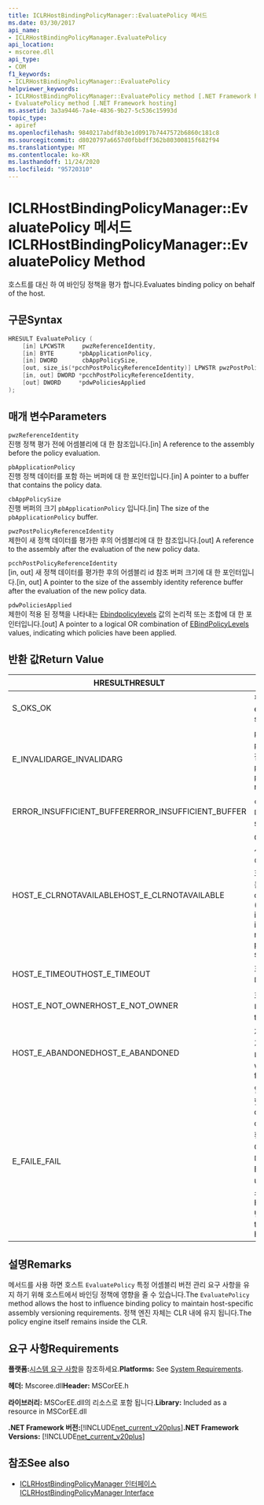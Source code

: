 ```yaml
---
title: ICLRHostBindingPolicyManager::EvaluatePolicy 메서드
ms.date: 03/30/2017
api_name:
- ICLRHostBindingPolicyManager.EvaluatePolicy
api_location:
- mscoree.dll
api_type:
- COM
f1_keywords:
- ICLRHostBindingPolicyManager::EvaluatePolicy
helpviewer_keywords:
- ICLRHostBindingPolicyManager::EvaluatePolicy method [.NET Framework hosting]
- EvaluatePolicy method [.NET Framework hosting]
ms.assetid: 3a3a9446-7a4e-4836-9b27-5c536c15993d
topic_type:
- apiref
ms.openlocfilehash: 9840217abdf8b3e1d0917b7447572b6860c181c8
ms.sourcegitcommit: d8020797a6657d0fbbdff362b80300815f682f94
ms.translationtype: MT
ms.contentlocale: ko-KR
ms.lasthandoff: 11/24/2020
ms.locfileid: "95720310"
---
```

# <a name="iclrhostbindingpolicymanagerevaluatepolicy-method"></a><span data-ttu-id="bdd21-102">ICLRHostBindingPolicyManager::EvaluatePolicy 메서드</span><span class="sxs-lookup"><span data-stu-id="bdd21-102">ICLRHostBindingPolicyManager::EvaluatePolicy Method</span></span>

<span data-ttu-id="bdd21-103">호스트를 대신 하 여 바인딩 정책을 평가 합니다.</span><span class="sxs-lookup"><span data-stu-id="bdd21-103">Evaluates binding policy on behalf of the host.</span></span>  
  
## <a name="syntax"></a><span data-ttu-id="bdd21-104">구문</span><span class="sxs-lookup"><span data-stu-id="bdd21-104">Syntax</span></span>  
  
```cpp  
HRESULT EvaluatePolicy (  
    [in] LPCWSTR     pwzReferenceIdentity,  
    [in] BYTE       *pbApplicationPolicy,  
    [in] DWORD       cbAppPolicySize,  
    [out, size_is(*pcchPostPolicyReferenceIdentity)] LPWSTR pwzPostPolicyReferenceIdentity,  
    [in, out] DWORD *pcchPostPolicyReferenceIdentity,  
    [out] DWORD     *pdwPoliciesApplied  
);  
```  
  
## <a name="parameters"></a><span data-ttu-id="bdd21-105">매개 변수</span><span class="sxs-lookup"><span data-stu-id="bdd21-105">Parameters</span></span>  

 `pwzReferenceIdentity`  
 <span data-ttu-id="bdd21-106">진행 정책 평가 전에 어셈블리에 대 한 참조입니다.</span><span class="sxs-lookup"><span data-stu-id="bdd21-106">[in] A reference to the assembly before the policy evaluation.</span></span>  
  
 `pbApplicationPolicy`  
 <span data-ttu-id="bdd21-107">진행 정책 데이터를 포함 하는 버퍼에 대 한 포인터입니다.</span><span class="sxs-lookup"><span data-stu-id="bdd21-107">[in] A pointer to a buffer that contains the policy data.</span></span>  
  
 `cbAppPolicySize`  
 <span data-ttu-id="bdd21-108">진행 버퍼의 크기 `pbApplicationPolicy` 입니다.</span><span class="sxs-lookup"><span data-stu-id="bdd21-108">[in] The size of the `pbApplicationPolicy` buffer.</span></span>  
  
 `pwzPostPolicyReferenceIdentity`  
 <span data-ttu-id="bdd21-109">제한이 새 정책 데이터를 평가한 후의 어셈블리에 대 한 참조입니다.</span><span class="sxs-lookup"><span data-stu-id="bdd21-109">[out] A reference to the assembly after the evaluation of the new policy data.</span></span>  
  
 `pcchPostPolicyReferenceIdentity`  
 <span data-ttu-id="bdd21-110">[in, out] 새 정책 데이터를 평가한 후의 어셈블리 id 참조 버퍼 크기에 대 한 포인터입니다.</span><span class="sxs-lookup"><span data-stu-id="bdd21-110">[in, out] A pointer to the size of the assembly identity reference buffer after the evaluation of the new policy data.</span></span>  
  
 `pdwPoliciesApplied`  
 <span data-ttu-id="bdd21-111">제한이 적용 된 정책을 나타내는 [Ebindpolicylevels](ebindpolicylevels-enumeration.md) 값의 논리적 또는 조합에 대 한 포인터입니다.</span><span class="sxs-lookup"><span data-stu-id="bdd21-111">[out] A pointer to a logical OR combination of [EBindPolicyLevels](ebindpolicylevels-enumeration.md) values, indicating which policies have been applied.</span></span>  
  
## <a name="return-value"></a><span data-ttu-id="bdd21-112">반환 값</span><span class="sxs-lookup"><span data-stu-id="bdd21-112">Return Value</span></span>  
  
|<span data-ttu-id="bdd21-113">HRESULT</span><span class="sxs-lookup"><span data-stu-id="bdd21-113">HRESULT</span></span>|<span data-ttu-id="bdd21-114">설명</span><span class="sxs-lookup"><span data-stu-id="bdd21-114">Description</span></span>|  
|-------------|-----------------|  
|<span data-ttu-id="bdd21-115">S_OK</span><span class="sxs-lookup"><span data-stu-id="bdd21-115">S_OK</span></span>|<span data-ttu-id="bdd21-116">평가가 완료 되었습니다.</span><span class="sxs-lookup"><span data-stu-id="bdd21-116">The evaluation completed successfully.</span></span>|  
|<span data-ttu-id="bdd21-117">E_INVALIDARG</span><span class="sxs-lookup"><span data-stu-id="bdd21-117">E_INVALIDARG</span></span>|<span data-ttu-id="bdd21-118">`pwzReferenceIdentity`또는 `pbApplicationPolicy` 가 null 참조 인 경우</span><span class="sxs-lookup"><span data-stu-id="bdd21-118">Either `pwzReferenceIdentity` or `pbApplicationPolicy` is a null reference.</span></span>|  
|<span data-ttu-id="bdd21-119">ERROR_INSUFFICIENT_BUFFER</span><span class="sxs-lookup"><span data-stu-id="bdd21-119">ERROR_INSUFFICIENT_BUFFER</span></span>|<span data-ttu-id="bdd21-120">`cbAppPolicySize`가 너무 작습니다.</span><span class="sxs-lookup"><span data-stu-id="bdd21-120">`cbAppPolicySize` is too small.</span></span>|  
|<span data-ttu-id="bdd21-121">HOST_E_CLRNOTAVAILABLE</span><span class="sxs-lookup"><span data-stu-id="bdd21-121">HOST_E_CLRNOTAVAILABLE</span></span>|<span data-ttu-id="bdd21-122">CLR (공용 언어 런타임)이 프로세스에 로드 되지 않았거나 CLR이 관리 코드를 실행할 수 없거나 호출을 성공적으로 처리할 수 없는 상태에 있습니다.</span><span class="sxs-lookup"><span data-stu-id="bdd21-122">The common language runtime (CLR) has not been loaded into a process, or the CLR is in a state in which it cannot run managed code or process the call successfully.</span></span>|  
|<span data-ttu-id="bdd21-123">HOST_E_TIMEOUT</span><span class="sxs-lookup"><span data-stu-id="bdd21-123">HOST_E_TIMEOUT</span></span>|<span data-ttu-id="bdd21-124">호출 시간이 초과 되었습니다.</span><span class="sxs-lookup"><span data-stu-id="bdd21-124">The call timed out.</span></span>|  
|<span data-ttu-id="bdd21-125">HOST_E_NOT_OWNER</span><span class="sxs-lookup"><span data-stu-id="bdd21-125">HOST_E_NOT_OWNER</span></span>|<span data-ttu-id="bdd21-126">호출자가 잠금을 소유 하지 않습니다.</span><span class="sxs-lookup"><span data-stu-id="bdd21-126">The caller does not own the lock.</span></span>|  
|<span data-ttu-id="bdd21-127">HOST_E_ABANDONED</span><span class="sxs-lookup"><span data-stu-id="bdd21-127">HOST_E_ABANDONED</span></span>|<span data-ttu-id="bdd21-128">차단 된 스레드나 파이버에서 대기 하는 동안 이벤트를 취소 했습니다.</span><span class="sxs-lookup"><span data-stu-id="bdd21-128">An event was canceled while a blocked thread or fiber was waiting on it.</span></span>|  
|<span data-ttu-id="bdd21-129">E_FAIL</span><span class="sxs-lookup"><span data-stu-id="bdd21-129">E_FAIL</span></span>|<span data-ttu-id="bdd21-130">알 수 없는 치명적인 오류가 발생 했습니다.</span><span class="sxs-lookup"><span data-stu-id="bdd21-130">An unknown catastrophic failure occurred.</span></span> <span data-ttu-id="bdd21-131">메서드가 E_FAIL 반환 된 후에는 프로세스 내에서 CLR을 더 이상 사용할 수 없습니다.</span><span class="sxs-lookup"><span data-stu-id="bdd21-131">After a method returns E_FAIL, the CLR is no longer usable within the process.</span></span> <span data-ttu-id="bdd21-132">호스팅 메서드를 이후에 호출 하면 HOST_E_CLRNOTAVAILABLE 반환 됩니다.</span><span class="sxs-lookup"><span data-stu-id="bdd21-132">Subsequent calls to hosting methods return HOST_E_CLRNOTAVAILABLE.</span></span>|  
  
## <a name="remarks"></a><span data-ttu-id="bdd21-133">설명</span><span class="sxs-lookup"><span data-stu-id="bdd21-133">Remarks</span></span>  

 <span data-ttu-id="bdd21-134">메서드를 사용 하면 호스트 `EvaluatePolicy` 특정 어셈블리 버전 관리 요구 사항을 유지 하기 위해 호스트에서 바인딩 정책에 영향을 줄 수 있습니다.</span><span class="sxs-lookup"><span data-stu-id="bdd21-134">The `EvaluatePolicy` method allows the host to influence binding policy to maintain host-specific assembly versioning requirements.</span></span> <span data-ttu-id="bdd21-135">정책 엔진 자체는 CLR 내에 유지 됩니다.</span><span class="sxs-lookup"><span data-stu-id="bdd21-135">The policy engine itself remains inside the CLR.</span></span>  
  
## <a name="requirements"></a><span data-ttu-id="bdd21-136">요구 사항</span><span class="sxs-lookup"><span data-stu-id="bdd21-136">Requirements</span></span>  

 <span data-ttu-id="bdd21-137">**플랫폼:**[시스템 요구 사항](../../get-started/system-requirements.md)을 참조하세요.</span><span class="sxs-lookup"><span data-stu-id="bdd21-137">**Platforms:** See [System Requirements](../../get-started/system-requirements.md).</span></span>  
  
 <span data-ttu-id="bdd21-138">**헤더:** Mscoree.dll</span><span class="sxs-lookup"><span data-stu-id="bdd21-138">**Header:** MSCorEE.h</span></span>  
  
 <span data-ttu-id="bdd21-139">**라이브러리:** MSCorEE.dll의 리소스로 포함 됩니다.</span><span class="sxs-lookup"><span data-stu-id="bdd21-139">**Library:** Included as a resource in MSCorEE.dll</span></span>  
  
 <span data-ttu-id="bdd21-140">**.NET Framework 버전:**[!INCLUDE[net_current_v20plus](../../../../includes/net-current-v20plus-md.md)]</span><span class="sxs-lookup"><span data-stu-id="bdd21-140">**.NET Framework Versions:** [!INCLUDE[net_current_v20plus](../../../../includes/net-current-v20plus-md.md)]</span></span>  
  
## <a name="see-also"></a><span data-ttu-id="bdd21-141">참조</span><span class="sxs-lookup"><span data-stu-id="bdd21-141">See also</span></span>

- [<span data-ttu-id="bdd21-142">ICLRHostBindingPolicyManager 인터페이스</span><span class="sxs-lookup"><span data-stu-id="bdd21-142">ICLRHostBindingPolicyManager Interface</span></span>](iclrhostbindingpolicymanager-interface.md)
